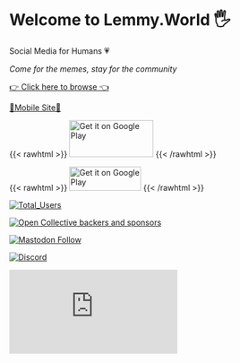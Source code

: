 ---
---
# Welcome to Lemmy.World 🖐

Social Media for Humans 💗

*Come for the memes, stay for the community*

[👉 Click here to browse 👈](https://p.lemmy.world/?type=Local)

[📱Mobile Site📱](https://m.lemmy.world/posts/lemmy.world/local)

{{< rawhtml >}}
<a href='https://play.google.com/store/apps/details?id=io.syncapps.lemmy_sync'><img alt='Get it on Google Play' src='https://play.google.com/intl/en_us/badges/static/images/badges/en_badge_web_generic.png' width="150" height="66"/></a>
{{< /rawhtml >}}

{{< rawhtml >}}
<a href='https://apps.apple.com/us/app/memmy-for-lemmy/id6450204299'><img alt='Get it on Google Play' src='https://developer.apple.com/news/images/download-on-the-app-store-badge.png' width="128" height="43"/></a>
{{< /rawhtml >}}

[![Total_Users](https://img.shields.io/badge/dynamic/json?url=https%3A%2F%2Flemmy.world%2Fnodeinfo%2F2.0.json&query=%24.usage.users.total&style=for-the-badge&logo=lemmy&label=Total%20Users)](https://fedidb.org/network/instance/lemmy.world)

[![Open Collective backers and sponsors](https://img.shields.io/opencollective/all/mastodonworld?style=flat-square&logo=opencollective&color=7FADF2)](https://opencollective.com/mastodonworld)

[![Mastodon Follow](https://img.shields.io/mastodon/follow/110952393950540579?domain=https%3A%2F%2Fmastodon.world&style=flat-square&logo=mastodon&color=6364FF)](https://mastodon.world/@LemmyWorld)

[![Discord](https://img.shields.io/discord/1120387349864534107?style=flat-square&logo=discord&color=565EAE)](https://discord.gg/lemmyworld)

[![Matrix](https://img.shields.io/matrix/lemmy.world_general%3Amatrix.org?style=flat-square&logo=matrix&color=blue)](https://matrix.to/#/#general:lemmy.world)
